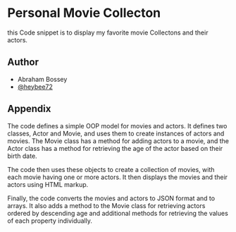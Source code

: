# Personal Movie Collecton

this Code snippet is to display my favorite movie Collectons and their actors.

## Author

- Abraham Bossey
- [@heybee72](https://www.github.com/heybee72)

## Appendix

The code defines a simple OOP model for movies and actors. It defines two classes, Actor and Movie, and uses them to create instances of actors and movies. The Movie class has a method for adding actors to a movie, and the Actor class has a method for retrieving the age of the actor based on their birth date.

The code then uses these objects to create a collection of movies, with each movie having one or more actors. It then displays the movies and their actors using HTML markup.

Finally, the code converts the movies and actors to JSON format and to arrays. It also adds a method to the Movie class for retrieving actors ordered by descending age and additional methods for retrieving the values of each property individually.
